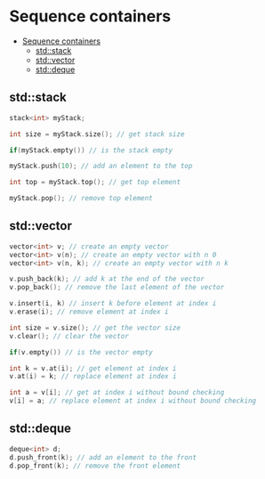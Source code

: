 # Sequence containers
- [Sequence containers](#sequence-containers)
  - [std::stack](#stdstack)
  - [std::vector](#stdvector)
  - [std::deque](#stddeque)

## std::stack
```cpp
stack<int> myStack;

int size = myStack.size(); // get stack size

if(myStack.empty()) // is the stack empty

myStack.push(10); // add an element to the top

int top = myStack.top(); // get top element

myStack.pop(); // remove top element
```

## std::vector
```cpp
vector<int> v; // create an empty vector
vector<int> v(n); // create an empty vector with n 0
vector<int> v(n, k); // create an empty vector with n k

v.push_back(k); // add k at the end of the vector
v.pop_back(); // remove the last element of the vector 

v.insert(i, k) // insert k before element at index i
v.erase(i); // remove element at index i

int size = v.size(); // get the vector size
v.clear(); // clear the vector

if(v.empty()) // is the vector empty

int k = v.at(i); // get element at index i
v.at(i) = k; // replace element at index i

int a = v[i]; // get at index i without bound checking
v[i] = a; // replace element at index i without bound checking 
```

## std::deque
```cpp
deque<int> d;
d.push_front(k); // add an element to the front
d.pop_front(k); // remove the front element

```